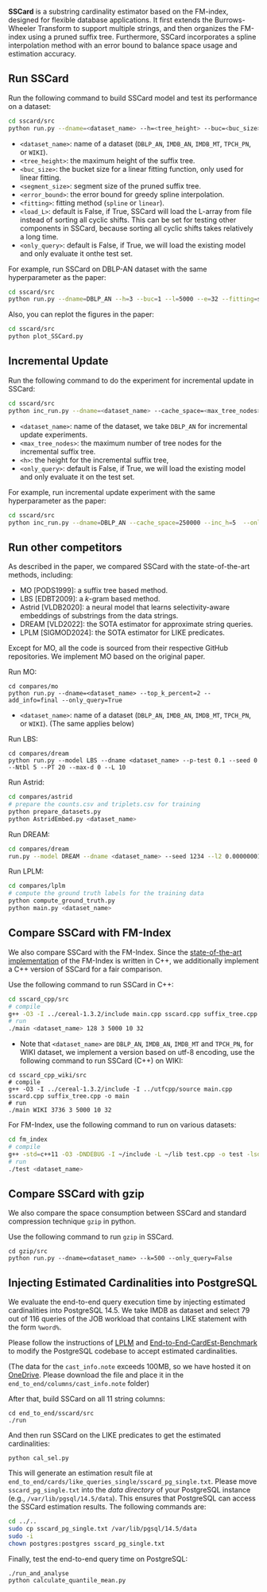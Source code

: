 **SSCard** is a substring cardinality estimator based on the FM-index, designed for flexible database applications. It first extends the Burrows-Wheeler Transform to support multiple strings, and then organizes the FM-index using a pruned suffix tree. Furthermore, SSCard incorporates a spline interpolation method with an error bound to balance space usage and estimation accuracy.

## Run SSCard

Run the following command to build SSCard model and test its performance on a dataset:

```bash
cd sscard/src
python run.py --dname=<dataset_name> --h=<tree_height> --buc=<buc_size> --l=<segment_size> --e=<error_bound> --fitting=<fitting_method> --load_L=<Load_L> --only_query=<only_query>
```

- `<dataset_name>`: name of a dataset (`DBLP_AN`, `IMDB_AN`, `IMDB_MT`, `TPCH_PN`, or `WIKI`).
- `<tree_height>`: the maximum height of the suffix tree.
- `<buc_size>`: the bucket size for a linear fitting function, only used for linear fitting.
- `<segment_size>`: segment size of the pruned suffix tree.
- `<error_bound>`: the error bound for greedy spline interpolation.
- `<fitting>`: fitting method (`spline` or `linear`).
- `<load_L>`: default is False, if True, SSCard will load the L-array from file instead of sorting all cyclic shifts. This can be set for testing other components in SSCard, because sorting all cyclic shifts takes relatively a long time. 
- `<only_query>`: default is False, if True, we will load the existing model and only evaluate it onthe test set.



For example, run SSCard on DBLP-AN dataset with the same hyperparameter as the paper:

```bash
cd sscard/src
python run.py --dname=DBLP_AN --h=3 --buc=1 --l=5000 --e=32 --fitting=spine --load_L=False
```



Also, you can replot the figures in the paper:

```bash
cd sscard/src
python plot_SSCard.py
```





## Incremental Update

Run the following command to do the experiment for incremental update in SSCard:

```bash
cd sscard/src
python inc_run.py --dname=<dataset_name> --cache_space=<max_tree_nodes> --inc_h=<h> --only_query=<only_query>
```

- `<dataset_name>`: name of the dataset, we take `DBLP_AN` for incremental update experiments.
- `<max_tree_nodes>`: the maximum number of tree nodes for the incremental suffix tree.
- `<h>`: the height for the incremental suffix tree,
- `<only_query>`: default is False, if True, we will load the existing model and only evaluate it on the test set.

For example, run incremental update experiment with the same hyperparameter as the paper:

```bash
cd sscard/src
python inc_run.py --dname=DBLP_AN --cache_space=250000 --inc_h=5  --only_query=False
```





## Run other competitors

As described in the paper, we compared SSCard with the state-of-the-art methods, including:

- MO [PODS1999]: a suffix tree based method.
- LBS [EDBT2009]: a $k$-gram based method.
- Astrid [VLDB2020]: a neural model that learns selectivity-aware embeddings of substrings from the data strings.
- DREAM [VLD2022]: the SOTA estimator for approximate string queries.
- LPLM [SIGMOD2024]: the SOTA estimator for LIKE predicates.

Except for MO, all the code is sourced from their respective GitHub repositories. We implement MO based on the original paper.

Run MO:
```
cd compares/mo
python run.py --dname=<dataset_name> --top_k_percent=2 --add_info=final --only_query=True
```

- `<dataset_name>`: name of a dataset (`DBLP_AN`, `IMDB_AN`, `IMDB_MT`, `TPCH_PN`, or `WIKI`). (The same applies below)

Run LBS:

```
cd compares/dream
python run.py --model LBS --dname <dataset_name> --p-test 0.1 --seed 0 --Ntbl 5 --PT 20 --max-d 0 --L 10
```

Run Astrid: 

```bash
cd compares/astrid
# prepare the counts.csv and triplets.csv for training
python prepare_datasets.py
python AstridEmbed.py <dataset_name>
```

Run DREAM:

```bash
cd compares/dream
run.py --model DREAM --dname <dataset_name> --seed 1234 --l2 0.00000001 --lr 0.001 --layer 1 --pred-layer 3 --cs 512 --max-epoch 100 --patience 10 --max-d 0 --max-char 200 --bs 128 --h-dim 512 --es 100 --clip-gr 10.0
```

Run LPLM:

```bash
cd compares/lplm
# compute the ground truth labels for the training data
python compute_ground_truth.py
python main.py <dataset_name>
```





## Compare SSCard with FM-Index

We also compare SSCard with the FM-Index. Since the [state-of-the-art implementation](https://github.com/simongog/sdsl-lite) of the FM-Index is written in C++, we additionally implement a C++ version of SSCard for a fair comparison.

Use  the following command to run SSCard in C++:
```bash
cd sscard_cpp/src
# compile
g++ -O3 -I ../cereal-1.3.2/include main.cpp sscard.cpp suffix_tree.cpp -o main
# run
./main <dataset_name> 128 3 5000 10 32
```

- Note that `<dataset_name>` are `DBLP_AN`, `IMDB_AN`, `IMDB_MT` and `TPCH_PN`, for WIKI dataset, we implement a version based on utf-8 encoding, use the following command to run SSCard (C++) on WIKI:

```
cd sscard_cpp_wiki/src
# compile
g++ -O3 -I ../cereal-1.3.2/include -I ../utfcpp/source main.cpp sscard.cpp suffix_tree.cpp -o main
# run
./main WIKI 3736 3 5000 10 32
```



For FM-Index, use the following command to run on various datasets:

```bash
cd fm_index
# compile
g++ -std=c++11 -O3 -DNDEBUG -I ~/include -L ~/lib test.cpp -o test -lsdsl -ldivsufsort -ldivsufsort64
# run
./test <dataset_name>
```





## Compare SSCard with gzip

We also compare the space consumption between SSCard and standard compression technique `gzip` in python.

Use the following command to run `gzip` in SSCard.

```
cd gzip/src
python run.py --dname=<dataset_name> --k=500 --only_query=False
```





## Injecting Estimated Cardinalities into PostgreSQL

We evaluate the end-to-end query execution time by injecting estimated cardinalities into PostgreSQL 14.5. We take IMDB as dataset and select 79 out of 116 queries of the JOB workload that contains LIKE statement with the form `%word%`.

Please follow the instructions of [LPLM](https://github.com/dbis-ukon/lplm?tab=readme-ov-file) and [End-to-End-CardEst-Benchmark](https://github.com/Nathaniel-Han/End-to-End-CardEst-Benchmark) to modify the PostgreSQL codebase to accept estimated cardinalities.

(The data for the `cast_info.note` exceeds 100MB, so we have hosted it on [OneDrive](https://drive.google.com/file/d/1XwdtetU69aGPBtmVmeI0UUkHt_YcvSqx/view?usp=drive_link). Please download the file and place it in the `end_to_end/columns/cast_info.note` folder)

After that, build SSCard on all 11 string columns:

```
cd end_to_end/sscard/src
./run
```

And then run SSCard on the LIKE predicates to get the estimated cardinalities:

```
python cal_sel.py
```

This will generate an estimation result file at `end_to_end/cards/like_queries_single/sscard_pg_single.txt`. Please move `sscard_pg_single.txt` into the *data directory* of your PostgreSQL instance (e.g., `/var/lib/pgsql/14.5/data`). This ensures that PostgreSQL can access the SSCard estimation results. The following commands are:
```bash
cd ../..
sudo cp sscard_pg_single.txt /var/lib/pgsql/14.5/data
sudo -i
chown postgres:postgres sscard_pg_single.txt
```

Finally, test the end-to-end query time on PostgreSQL:

```
./run_and_analyse
python calculate_quantile_mean.py
```

